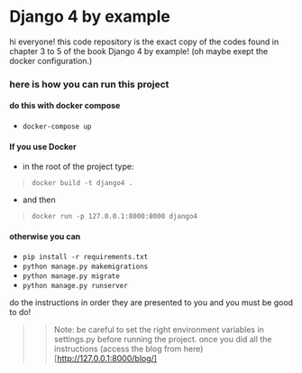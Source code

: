 # Django 4 by example

hi everyone! this code repository is the exact copy of the codes found in chapter 3 to 5 of the book Django 4 by example! 
(oh maybe exept the docker configuration.)

### here is how you can run this project

#### do this with docker compose

- `docker-compose up`

#### If you use Docker

-  in the root of the project type:<br/>
> `docker build -t django4 .`<br/>
-  and then<br/>
> `docker run -p 127.0.0.1:8000:8000 django4`<br/>

#### otherwise you can

- `pip install -r requirements.txt`
- `python manage.py makemigrations`
- `python manage.py migrate`
- `python manage.py runserver`

do the instructions in order they are presented to you and you must be good to do! 
>> Note: be careful to set the right environment variables in settings.py before running the project.
once you did all the instructions (access the blog from here)[http://127.0.0.1:8000/blog/]